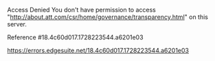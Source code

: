Access Denied
You don't have permission to access "http://about.att.com/csr/home/governance/transparency.html" on this server.

Reference #18.4c60d017.1728223544.a6201e03

https://errors.edgesuite.net/18.4c60d017.1728223544.a6201e03